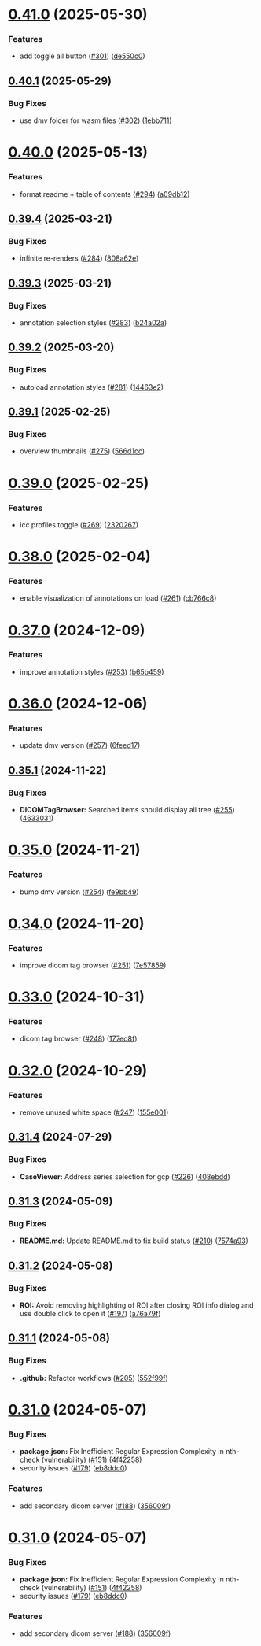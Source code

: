# [0.41.0](https://github.com/ImagingDataCommons/slim/compare/v0.40.1...v0.41.0) (2025-05-30)


### Features

* add toggle all button ([#301](https://github.com/ImagingDataCommons/slim/issues/301)) ([de550c0](https://github.com/ImagingDataCommons/slim/commit/de550c0b936339cafdf6931af71a75b03969b479))

## [0.40.1](https://github.com/ImagingDataCommons/slim/compare/v0.40.0...v0.40.1) (2025-05-29)


### Bug Fixes

* use dmv folder for wasm files ([#302](https://github.com/ImagingDataCommons/slim/issues/302)) ([1ebb711](https://github.com/ImagingDataCommons/slim/commit/1ebb711ab38138290c9cf506ad2972fadddbed93))

# [0.40.0](https://github.com/ImagingDataCommons/slim/compare/v0.39.4...v0.40.0) (2025-05-13)


### Features

* format readme + table of contents ([#294](https://github.com/ImagingDataCommons/slim/issues/294)) ([a09db12](https://github.com/ImagingDataCommons/slim/commit/a09db125e0b33a98fe848f66d668ba6f9167a96b))

## [0.39.4](https://github.com/ImagingDataCommons/slim/compare/v0.39.3...v0.39.4) (2025-03-21)


### Bug Fixes

* infinite re-renders ([#284](https://github.com/ImagingDataCommons/slim/issues/284)) ([808a62e](https://github.com/ImagingDataCommons/slim/commit/808a62e4850b4c6321bf5f9b386577187b8a3e82))

## [0.39.3](https://github.com/ImagingDataCommons/slim/compare/v0.39.2...v0.39.3) (2025-03-21)


### Bug Fixes

* annotation selection styles ([#283](https://github.com/ImagingDataCommons/slim/issues/283)) ([b24a02a](https://github.com/ImagingDataCommons/slim/commit/b24a02aec12073f47b9fbf3e80707057f7e149d7))

## [0.39.2](https://github.com/ImagingDataCommons/slim/compare/v0.39.1...v0.39.2) (2025-03-20)


### Bug Fixes

* autoload annotation styles ([#281](https://github.com/ImagingDataCommons/slim/issues/281)) ([14463e2](https://github.com/ImagingDataCommons/slim/commit/14463e2f1568e6280977589892ae95145d09c3da))

## [0.39.1](https://github.com/ImagingDataCommons/slim/compare/v0.39.0...v0.39.1) (2025-02-25)


### Bug Fixes

* overview thumbnails ([#275](https://github.com/ImagingDataCommons/slim/issues/275)) ([566d1cc](https://github.com/ImagingDataCommons/slim/commit/566d1ccb900cb0e30c14a1b7ac4c7da9f3f7c111))

# [0.39.0](https://github.com/ImagingDataCommons/slim/compare/v0.38.0...v0.39.0) (2025-02-25)


### Features

* icc profiles toggle  ([#269](https://github.com/ImagingDataCommons/slim/issues/269)) ([2320267](https://github.com/ImagingDataCommons/slim/commit/23202679246d8f2dbd8ac7b741d8d970e3cb3beb))

# [0.38.0](https://github.com/ImagingDataCommons/slim/compare/v0.37.0...v0.38.0) (2025-02-04)


### Features

* enable visualization of annotations on load ([#261](https://github.com/ImagingDataCommons/slim/issues/261)) ([cb766c8](https://github.com/ImagingDataCommons/slim/commit/cb766c812fa469150bb9bc183f26dfe355b59cdc))

# [0.37.0](https://github.com/ImagingDataCommons/slim/compare/v0.36.0...v0.37.0) (2024-12-09)


### Features

* improve annotation styles ([#253](https://github.com/ImagingDataCommons/slim/issues/253)) ([b65b459](https://github.com/ImagingDataCommons/slim/commit/b65b459eacc8516553a56dc5b8d236c404cdbd81))

# [0.36.0](https://github.com/ImagingDataCommons/slim/compare/v0.35.1...v0.36.0) (2024-12-06)


### Features

* update dmv version ([#257](https://github.com/ImagingDataCommons/slim/issues/257)) ([6feed17](https://github.com/ImagingDataCommons/slim/commit/6feed17845365a41fc48a991dc9d5f7e94d34c47))

## [0.35.1](https://github.com/ImagingDataCommons/slim/compare/v0.35.0...v0.35.1) (2024-11-22)


### Bug Fixes

* **DICOMTagBrowser:** Searched items should display all tree ([#255](https://github.com/ImagingDataCommons/slim/issues/255)) ([4633031](https://github.com/ImagingDataCommons/slim/commit/463303113ae9d4cb13b5aec8314947f21d39a725))

# [0.35.0](https://github.com/ImagingDataCommons/slim/compare/v0.34.0...v0.35.0) (2024-11-21)


### Features

* bump dmv version ([#254](https://github.com/ImagingDataCommons/slim/issues/254)) ([fe9bb49](https://github.com/ImagingDataCommons/slim/commit/fe9bb496aa503c54ee65ffba86a0cf14b7e7c20f))

# [0.34.0](https://github.com/ImagingDataCommons/slim/compare/v0.33.0...v0.34.0) (2024-11-20)


### Features

* improve dicom tag browser ([#251](https://github.com/ImagingDataCommons/slim/issues/251)) ([7e57859](https://github.com/ImagingDataCommons/slim/commit/7e57859287ea3b758f9d2cf4e53729063c589569))

# [0.33.0](https://github.com/ImagingDataCommons/slim/compare/v0.32.0...v0.33.0) (2024-10-31)


### Features

* dicom tag browser ([#248](https://github.com/ImagingDataCommons/slim/issues/248)) ([177ed8f](https://github.com/ImagingDataCommons/slim/commit/177ed8f6b6e82614f9563eb22584c2c6b8bc8de4))

# [0.32.0](https://github.com/ImagingDataCommons/slim/compare/v0.31.4...v0.32.0) (2024-10-29)


### Features

* remove unused white space ([#247](https://github.com/ImagingDataCommons/slim/issues/247)) ([155e001](https://github.com/ImagingDataCommons/slim/commit/155e0018c2fd8b87eee70c207051de9df55f0ada))

## [0.31.4](https://github.com/ImagingDataCommons/slim/compare/v0.31.3...v0.31.4) (2024-07-29)


### Bug Fixes

* **CaseViewer:** Address series selection for gcp ([#226](https://github.com/ImagingDataCommons/slim/issues/226)) ([408ebdd](https://github.com/ImagingDataCommons/slim/commit/408ebdd4d2c4f7668be06aeec9e74c8a5d0a3241))

## [0.31.3](https://github.com/ImagingDataCommons/slim/compare/v0.31.2...v0.31.3) (2024-05-09)


### Bug Fixes

* **README.md:** Update README.md to fix build status ([#210](https://github.com/ImagingDataCommons/slim/issues/210)) ([7574a93](https://github.com/ImagingDataCommons/slim/commit/7574a93b0c9a303202f135566328c69eb605cd69))

## [0.31.2](https://github.com/ImagingDataCommons/slim/compare/v0.31.1...v0.31.2) (2024-05-08)


### Bug Fixes

* **ROI:** Avoid removing highlighting of ROI after closing ROI info dialog and use double click to open it ([#197](https://github.com/ImagingDataCommons/slim/issues/197)) ([a76a79f](https://github.com/ImagingDataCommons/slim/commit/a76a79f46c09f876933e9a6d57b667d673f13e96))

## [0.31.1](https://github.com/ImagingDataCommons/slim/compare/v0.31.0...v0.31.1) (2024-05-08)


### Bug Fixes

* **.github:** Refactor workflows ([#205](https://github.com/ImagingDataCommons/slim/issues/205)) ([552f99f](https://github.com/ImagingDataCommons/slim/commit/552f99f3052c039801f0a6b86564445a3497cc26))

# [0.31.0](https://github.com/ImagingDataCommons/slim/compare/v0.30.0...v0.31.0) (2024-05-07)


### Bug Fixes

* **package.json:** Fix Inefficient Regular Expression Complexity in nth-check (vulnerability) ([#151](https://github.com/ImagingDataCommons/slim/issues/151)) ([4f42258](https://github.com/ImagingDataCommons/slim/commit/4f4225889cedb853c79db84bac8aee94f0b41715))
* security issues ([#179](https://github.com/ImagingDataCommons/slim/issues/179)) ([eb8ddc0](https://github.com/ImagingDataCommons/slim/commit/eb8ddc093427547e7e178973fc871c47fa18ed61))


### Features

* add secondary dicom server ([#188](https://github.com/ImagingDataCommons/slim/issues/188)) ([356009f](https://github.com/ImagingDataCommons/slim/commit/356009f6a86cd96bfa6c6b478adb46683fbdcd3d))

# [0.31.0](https://github.com/ImagingDataCommons/slim/compare/v0.30.0...v0.31.0) (2024-05-07)


### Bug Fixes

* **package.json:** Fix Inefficient Regular Expression Complexity in nth-check (vulnerability) ([#151](https://github.com/ImagingDataCommons/slim/issues/151)) ([4f42258](https://github.com/ImagingDataCommons/slim/commit/4f4225889cedb853c79db84bac8aee94f0b41715))
* security issues ([#179](https://github.com/ImagingDataCommons/slim/issues/179)) ([eb8ddc0](https://github.com/ImagingDataCommons/slim/commit/eb8ddc093427547e7e178973fc871c47fa18ed61))


### Features

* add secondary dicom server ([#188](https://github.com/ImagingDataCommons/slim/issues/188)) ([356009f](https://github.com/ImagingDataCommons/slim/commit/356009f6a86cd96bfa6c6b478adb46683fbdcd3d))

